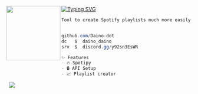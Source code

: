 [![Typing SVG](https://readme-typing-svg.herokuapp.com?font=Roboto+Mono&lines=Playlist+Generator)](https://git.io/typing-svg)
<img align="left" src="https://upload.wikimedia.org/wikipedia/commons/thumb/3/34/Red_star.svg/220px-Red_star.svg.png" width="147"/> 

```csharp
Tool to create Spotify playlists much more easily.


github.com/Daino-dot
dc   $  daino_daino
srv  $  discord.gg/y92sn3EsWR

✨ Features
- 🔥 Spotipy
- 🔒 API Setup
- 📈 Playlist creator
```
&zwnj; 
&zwnj; 
![](https://komarev.com/ghpvc/?username=Daino-dot)

